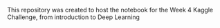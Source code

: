 This repository was created to host the notebook for the Week 4 Kaggle Challenge, from introduction to Deep Learning
